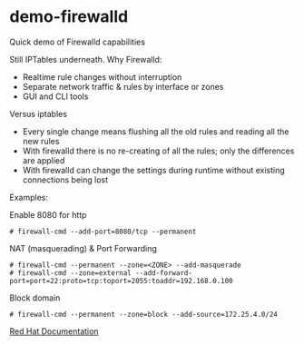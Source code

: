 # demo-firewalld

Quick demo of Firewalld capabilities

Still IPTables underneath. Why Firewalld:
* Realtime rule changes without interruption
* Separate network traffic & rules by interface or zones
* GUI and CLI tools

Versus iptables
* Every single change means flushing all the old rules and reading all the new rules
* With firewalld there is no re-creating of all the rules; only the differences are applied
* With firewalld can change the settings during runtime without existing connections being lost


Examples:

Enable 8080 for http
```
# firewall-cmd --add-port=8080/tcp --permanent
```
NAT (masquerading) & Port Forwarding
```
# firewall-cmd --permanent --zone=<ZONE> --add-masquerade
# firewall-cmd --zone=external --add-forward-port=port=22:proto=tcp:toport=2055:toaddr=192.168.0.100
```
Block domain
```
# firewall-cmd --permanent --zone=block --add-source=172.25.4.0/24
```

[Red Hat Documentation]()
